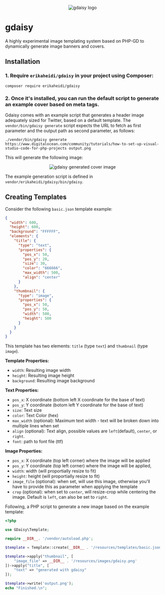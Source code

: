 <p align="center">
  <img src="https://user-images.githubusercontent.com/293241/121391345-8cb16480-c94e-11eb-9f86-1449e81034cc.png" alt="gdaisy logo">
  </p>
  
# gdaisy

A highly experimental image templating system based on PHP-GD to dynamically generate image banners and covers.

## Installation

### 1. Require `erikaheidi/gdaisy` in your project using Composer:

```shell
composer require erikaheidi/gdaisy
```

### 2. Once it's installed, you can run the default script to generate an example cover based on meta tags.

Gdaisy comes with an example script that generates a header image adequately sized for Twitter, based on a default template. The `vendor/bin/gdaisy generate` script expects the URL to fetch as first parameter and the output path as second parameter, as follows:

```shell
./vendor/bin/gdaisy generate https://www.digitalocean.com/community/tutorials/how-to-set-up-visual-studio-code-for-php-projects output.png
```

This will generate the following image:

<p align="center">
  <img src="https://user-images.githubusercontent.com/293241/121399169-77403880-c956-11eb-8aba-f2383e260ef0.png" alt="gdaisy generated cover image">
  </p>

The example generation script is defined in `vendor/erikaheidi/gdaisy/bin/gdaisy`.

## Creating Templates

Consider the following `basic.json` template example:

```json
{
  "width": 600,
  "height": 600,
  "background": "FFFFFF",
  "elements": {
    "title": {
      "type": "text",
      "properties": {
        "pos_x": 50,
        "pos_y": 20,
        "size": 30,
        "color": "666666",
        "max_width": 500,
        "align": "center"
      }
    },
    "thumbnail": {
      "type": "image",
      "properties": {
        "pos_x": 50,
        "pos_y": 50,
        "width": 500,
        "height": 500
      }
    }
  }
}
```

This template has two elements: `title` (type `text`) and `thumbnail` (type `image`).

**Template Properties:**

- `width`: Resulting image width
- `height`: Resulting image height
- `background`: Resulting image background

**Text Properties:**

- `pos_x`: X coordinate (bottom left X coordinate for the base of text)
- `pos_y`: Y coordinate (botom left Y coordinate for the base of text)
- `size`: Text size
- `color`: Text Color (hex)
- `max_width` (optional): Maximum text width - text will be broken down into multiple lines when set
- `align` (optional): Text align, possible values are `left`(default), `center`, or `right`.
- `font`: path to font file (ttf)

**Image Properties:**

- `pos_x`: X coordinate (top left corner) where the image will be applied
- `pos_y`: Y coordinate (top left corner) where the image will be applied,
- `width`: width (will proportially resize to fit)
- `height`: height (will proportially resize to fit)
- `image_file` (optional): when set, will use this image, otherwise you'll have to provide this as parameter when applying the template
- `crop` (optional): when set to `center`, will resize-crop while centering the image. Default is `left`, can also be set to `right`.

Following, a PHP script to generate a new image based on the example template:

```php
<?php

use GDaisy\Template;

require __DIR__. '/vendor/autoload.php';

$template = Template::create(__DIR__ . '/resources/templates/basic.json');

$template->apply("thumbnail", [
    "image_file" => __DIR__ . '/resources/images/gdaisy.png'
])->apply("title", [
    "text" => "generated with gdaisy"
]);

$template->write('output.png');
echo "Finished.\n";
```

